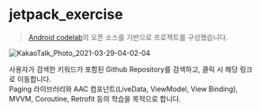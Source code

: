 # jetpack_exercise
> [Android codelab](https://developer.android.com/codelabs/android-paging#0)의 오픈 소스를 기반으로 프로젝트를 구성했습니다.     


![KakaoTalk_Photo_2021-03-29-04-02-04](https://user-images.githubusercontent.com/50983832/112764606-54370580-9044-11eb-97e2-99dfe89b5d62.jpeg)


사용자가 검색한 키워드가 포함된 Github Repository를 검색하고, 클릭 시 해당 링크로 이동합니다.    
Paging 라이브러리와 AAC 컴포넌트(LiveData, ViewModel, View Binding), MVVM, Coroutine, Retrofit 등의 학습을 목적으로 합니다.   
